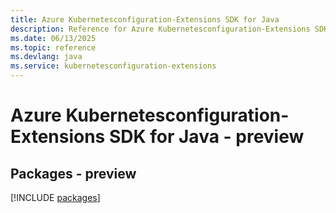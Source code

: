 ```yaml
---
title: Azure Kubernetesconfiguration-Extensions SDK for Java
description: Reference for Azure Kubernetesconfiguration-Extensions SDK for Java
ms.date: 06/13/2025
ms.topic: reference
ms.devlang: java
ms.service: kubernetesconfiguration-extensions
---
```

# Azure Kubernetesconfiguration-Extensions SDK for Java - preview
## Packages - preview
[!INCLUDE [packages](kubernetesconfiguration-extensions-index.md)]